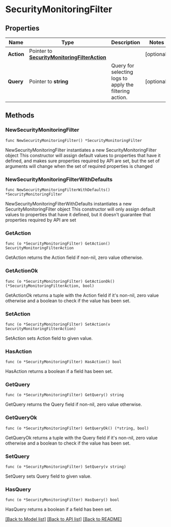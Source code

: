 # SecurityMonitoringFilter

## Properties

Name | Type | Description | Notes
------------ | ------------- | ------------- | -------------
**Action** | Pointer to [**SecurityMonitoringFilterAction**](SecurityMonitoringFilterAction.md) |  | [optional] 
**Query** | Pointer to **string** | Query for selecting logs to apply the filtering action. | [optional] 

## Methods

### NewSecurityMonitoringFilter

`func NewSecurityMonitoringFilter() *SecurityMonitoringFilter`

NewSecurityMonitoringFilter instantiates a new SecurityMonitoringFilter object
This constructor will assign default values to properties that have it defined,
and makes sure properties required by API are set, but the set of arguments
will change when the set of required properties is changed

### NewSecurityMonitoringFilterWithDefaults

`func NewSecurityMonitoringFilterWithDefaults() *SecurityMonitoringFilter`

NewSecurityMonitoringFilterWithDefaults instantiates a new SecurityMonitoringFilter object
This constructor will only assign default values to properties that have it defined,
but it doesn't guarantee that properties required by API are set

### GetAction

`func (o *SecurityMonitoringFilter) GetAction() SecurityMonitoringFilterAction`

GetAction returns the Action field if non-nil, zero value otherwise.

### GetActionOk

`func (o *SecurityMonitoringFilter) GetActionOk() (*SecurityMonitoringFilterAction, bool)`

GetActionOk returns a tuple with the Action field if it's non-nil, zero value otherwise
and a boolean to check if the value has been set.

### SetAction

`func (o *SecurityMonitoringFilter) SetAction(v SecurityMonitoringFilterAction)`

SetAction sets Action field to given value.

### HasAction

`func (o *SecurityMonitoringFilter) HasAction() bool`

HasAction returns a boolean if a field has been set.

### GetQuery

`func (o *SecurityMonitoringFilter) GetQuery() string`

GetQuery returns the Query field if non-nil, zero value otherwise.

### GetQueryOk

`func (o *SecurityMonitoringFilter) GetQueryOk() (*string, bool)`

GetQueryOk returns a tuple with the Query field if it's non-nil, zero value otherwise
and a boolean to check if the value has been set.

### SetQuery

`func (o *SecurityMonitoringFilter) SetQuery(v string)`

SetQuery sets Query field to given value.

### HasQuery

`func (o *SecurityMonitoringFilter) HasQuery() bool`

HasQuery returns a boolean if a field has been set.


[[Back to Model list]](../README.md#documentation-for-models) [[Back to API list]](../README.md#documentation-for-api-endpoints) [[Back to README]](../README.md)



